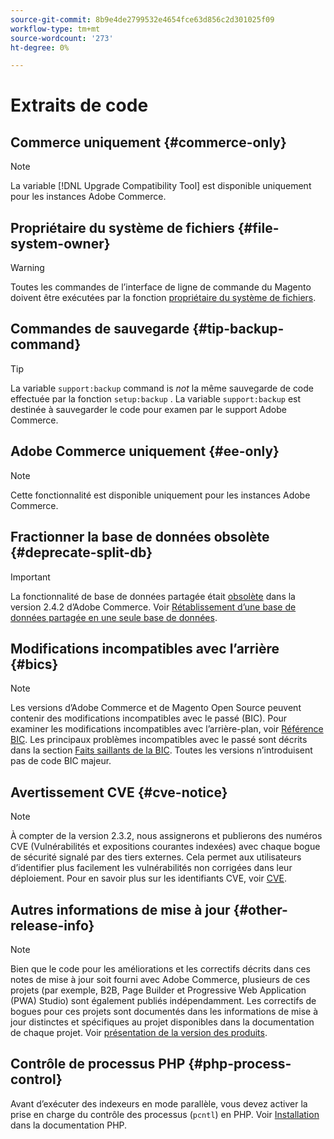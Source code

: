 ```yaml
---
source-git-commit: 8b9e4de2799532e4654fce63d856c2d301025f09
workflow-type: tm+mt
source-wordcount: '273'
ht-degree: 0%

---
```

# Extraits de code

## Commerce uniquement {#commerce-only}

>[!NOTE]
>
>La variable [!DNL Upgrade Compatibility Tool] est disponible uniquement pour les instances Adobe Commerce.

<!-- Configuration guide snippets -->

## Propriétaire du système de fichiers {#file-system-owner}

>[!WARNING]
>
>Toutes les commandes de l’interface de ligne de commande du Magento doivent être exécutées par la fonction [propriétaire du système de fichiers](/help/configuration/cli/config-cli.md#prerequisites).

## Commandes de sauvegarde {#tip-backup-command}

>[!TIP]
>
>La variable `support:backup` command is _not_ la même sauvegarde de code effectuée par la fonction `setup:backup` . La variable `support:backup` est destinée à sauvegarder le code pour examen par le support Adobe Commerce.

## Adobe Commerce uniquement {#ee-only}

>[!NOTE]
>
>Cette fonctionnalité est disponible uniquement pour les instances Adobe Commerce.

## Fractionner la base de données obsolète {#deprecate-split-db}

>[!IMPORTANT]
>
>La fonctionnalité de base de données partagée était [obsolète](https://community.magento.com/t5/Magento-DevBlog/Deprecation-of-Split-Database-in-Magento-Commerce/ba-p/465187?_ga=2.128934671.2024864496.1657558157-1596100530.1657558157) dans la version 2.4.2 d’Adobe Commerce. Voir [Rétablissement d’une base de données partagée en une seule base de données](/help/configuration/storage/revert-split-database.md).

<!-- End of Configuration guide snippets -->

## Modifications incompatibles avec l’arrière {#bics}

>[!NOTE]
>
>Les versions d’Adobe Commerce et de Magento Open Source peuvent contenir des modifications incompatibles avec le passé (BIC). Pour examiner les modifications incompatibles avec l’arrière-plan, voir [Référence BIC](https://developer.adobe.com/commerce/php/development/backward-incompatible-changes/reference/). Les principaux problèmes incompatibles avec le passé sont décrits dans la section [Faits saillants de la BIC](https://developer.adobe.com/commerce/php/development/backward-incompatible-changes/highlights/). Toutes les versions n’introduisent pas de code BIC majeur.

## Avertissement CVE {#cve-notice}

>[!NOTE]
>
>À compter de la version 2.3.2, nous assignerons et publierons des numéros CVE (Vulnérabilités et expositions courantes indexées) avec chaque bogue de sécurité signalé par des tiers externes. Cela permet aux utilisateurs d’identifier plus facilement les vulnérabilités non corrigées dans leur déploiement. Pour en savoir plus sur les identifiants CVE, voir [CVE](https://cve.mitre.org/).

## Autres informations de mise à jour {#other-release-info}

>[!NOTE]
>
>Bien que le code pour les améliorations et les correctifs décrits dans ces notes de mise à jour soit fourni avec Adobe Commerce, plusieurs de ces projets (par exemple, B2B, Page Builder et Progressive Web Application (PWA) Studio) sont également publiés indépendamment. Les correctifs de bogues pour ces projets sont documentés dans les informations de mise à jour distinctes et spécifiques au projet disponibles dans la documentation de chaque projet. Voir [présentation de la version des produits](/help/release/release-notes/overview.md).

## Contrôle de processus PHP {#php-process-control}

Avant d’exécuter des indexeurs en mode parallèle, vous devez activer la prise en charge du contrôle des processus (`pcntl`) en PHP. Voir [Installation](https://www.php.net/manual/en/pcntl.installation.php) dans la documentation PHP.
